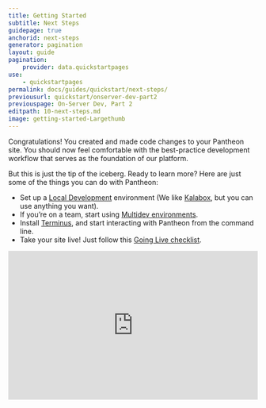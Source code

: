 ```yaml
---
title: Getting Started
subtitle: Next Steps
guidepage: true
anchorid: next-steps
generator: pagination
layout: guide
pagination:
    provider: data.quickstartpages
use:
    - quickstartpages
permalink: docs/guides/quickstart/next-steps/
previousurl: quickstart/onserver-dev-part2
previouspage: On-Server Dev, Part 2
editpath: 10-next-steps.md
image: getting-started-Largethumb
---
```


Congratulations! You created and made code changes to your Pantheon site. You should now feel comfortable with the best-practice development workflow that serves as the foundation of our platform.

But this is just the tip of the iceberg. Ready to learn more? Here are just some of the things you can do with Pantheon:

- Set up a [Local Development](/docs/local-development) environment (We like [Kalabox](/docs/kalabox/), but you can use anything you want).
- If you’re on a team, start using [Multidev environments](/docs/multidev).
- Install [Terminus](/docs/terminus), and start interacting with Pantheon from the command line.
- Take your site live! Just follow this [Going Live checklist](/docs/going-live).


<iframe frameborder="0" width="100%" height="300px" src="https://www.getfeedback.com/r/12z1fMzn?page={{page.url}}&topic={{page.categories|last}}"></iframe>
